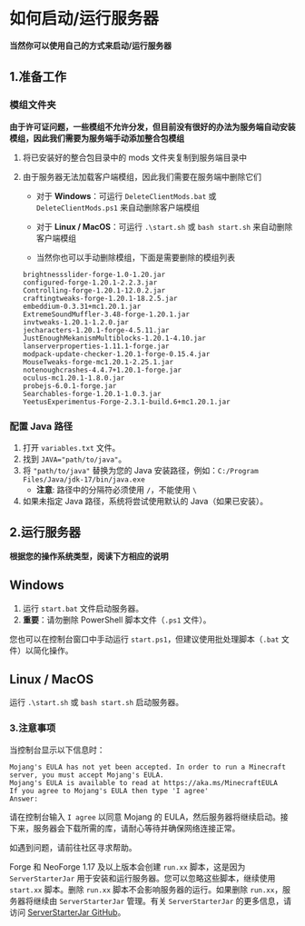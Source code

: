 # 如何启动/运行服务器

**当然你可以使用自己的方式来启动/运行服务器**

## 1.准备工作

### 模组文件夹

**由于许可证问题，一些模组不允许分发，但目前没有很好的办法为服务端自动安装模组，因此我们需要为服务端手动添加整合包模组**

1.  将已安装好的整合包目录中的 mods 文件夹复制到服务端目录中
2.  由于服务器无法加载客户端模组，因此我们需要在服务端中删除它们

    -   对于 **Windows**：可运行 `DeleteClientMods.bat` 或 `DeleteClientMods.ps1` 来自动删除客户端模组
    -   对于 **Linux / MacOS**：可运行 `.\start.sh` 或 `bash start.sh` 来自动删除客户端模组

    -   当然你也可以手动删除模组，下面是需要删除的模组列表

    ```
    brightnessslider-forge-1.0-1.20.jar
    configured-forge-1.20.1-2.2.3.jar
    Controlling-forge-1.20.1-12.0.2.jar
    craftingtweaks-forge-1.20.1-18.2.5.jar
    embeddium-0.3.31+mc1.20.1.jar
    ExtremeSoundMuffler-3.48-forge-1.20.1.jar
    invtweaks-1.20.1-1.2.0.jar
    jecharacters-1.20.1-forge-4.5.11.jar
    JustEnoughMekanismMultiblocks-1.20.1-4.10.jar
    lanserverproperties-1.11.1-forge.jar
    modpack-update-checker-1.20.1-forge-0.15.4.jar
    MouseTweaks-forge-mc1.20.1-2.25.1.jar
    notenoughcrashes-4.4.7+1.20.1-forge.jar
    oculus-mc1.20.1-1.8.0.jar
    probejs-6.0.1-forge.jar
    Searchables-forge-1.20.1-1.0.3.jar
    YeetusExperimentus-Forge-2.3.1-build.6+mc1.20.1.jar
    ```

### 配置 Java 路径

1. 打开 `variables.txt` 文件。
2. 找到 `JAVA="path/to/java"`。
3. 将 `"path/to/java"` 替换为您的 Java 安装路径，例如：`C:/Program Files/Java/jdk-17/bin/java.exe`
    - **注意**: 路径中的分隔符必须使用 `/`，不能使用 `\`
4. 如果未指定 Java 路径，系统将尝试使用默认的 Java（如果已安装）。

## 2.运行服务器

**根据您的操作系统类型，阅读下方相应的说明**

## Windows

1. 运行 `start.bat` 文件启动服务器。
2. **重要**：请勿删除 PowerShell 脚本文件（`.ps1` 文件）。

您也可以在控制台窗口中手动运行 `start.ps1`，但建议使用批处理脚本（`.bat` 文件）以简化操作。

## Linux / MacOS

运行 `.\start.sh` 或 `bash start.sh` 启动服务器。

### 3.注意事项

当控制台显示以下信息时：

```
Mojang's EULA has not yet been accepted. In order to run a Minecraft server, you must accept Mojang's EULA.
Mojang's EULA is available to read at https://aka.ms/MinecraftEULA
If you agree to Mojang's EULA then type 'I agree'
Answer:
```

请在控制台输入 `I agree` 以同意 Mojang 的 EULA，然后服务器将继续启动。接下来，服务器会下载所需的库，请耐心等待并确保网络连接正常。

如遇到问题，请前往社区寻求帮助。

Forge 和 NeoForge 1.17 及以上版本会创建 `run.xx` 脚本，这是因为 `ServerStarterJar` 用于安装和运行服务器。您可以忽略这些脚本，继续使用 `start.xx` 脚本。删除 `run.xx` 脚本不会影响服务器的运行。如果删除 `run.xx`，服务器将继续由 `ServerStarterJar` 管理。有关 `ServerStarterJar` 的更多信息，请访问 [ServerStarterJar GitHub](https://github.com/neoforged/ServerStarterJar)。
